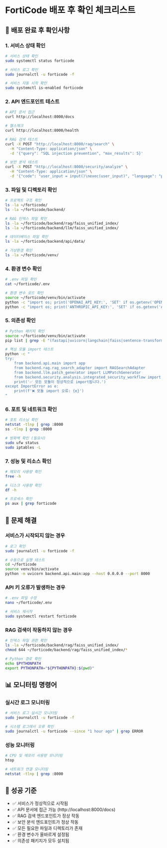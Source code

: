 # FortiCode 배포 후 확인 체크리스트

## 🚀 배포 완료 후 확인사항

### 1. 서비스 상태 확인
```bash
# 서비스 상태 확인
sudo systemctl status forticode

# 서비스 로그 확인
sudo journalctl -u forticode -f

# 서비스 자동 시작 확인
sudo systemctl is-enabled forticode
```

### 2. API 엔드포인트 테스트
```bash
# API 문서 접근
curl http://localhost:8000/docs

# 헬스체크
curl http://localhost:8000/health

# RAG 검색 테스트
curl -X POST "http://localhost:8000/rag/search" \
  -H "Content-Type: application/json" \
  -d '{"query": "SQL injection prevention", "max_results": 5}'

# 보안 분석 테스트
curl -X POST "http://localhost:8000/security/analyze" \
  -H "Content-Type: application/json" \
  -d '{"code": "user_input = input()\nexec(user_input)", "language": "python"}'
```

### 3. 파일 및 디렉토리 확인
```bash
# 프로젝트 구조 확인
ls -la ~/forticode/
ls -la ~/forticode/backend/

# RAG 인덱스 파일 확인
ls -la ~/forticode/backend/rag/faiss_unified_index/
ls -la ~/forticode/backend/llm/faiss_unified_index/

# 데이터베이스 파일 확인
ls -la ~/forticode/backend/api/data/

# 가상환경 확인
ls -la ~/forticode/venv/
```

### 4. 환경 변수 확인
```bash
# .env 파일 확인
cat ~/forticode/.env

# 환경 변수 로드 확인
source ~/forticode/venv/bin/activate
python -c "import os; print('OPENAI_API_KEY:', 'SET' if os.getenv('OPENAI_API_KEY') else 'NOT SET')"
python -c "import os; print('ANTHROPIC_API_KEY:', 'SET' if os.getenv('ANTHROPIC_API_KEY') else 'NOT SET')"
```

### 5. 의존성 확인
```bash
# Python 패키지 확인
source ~/forticode/venv/bin/activate
pip list | grep -E "(fastapi|uvicorn|langchain|faiss|sentence-transformers)"

# 핵심 모듈 import 테스트
python -c "
try:
    from backend.api.main import app
    from backend.rag.rag_search_adapter import RAGSearchAdapter
    from backend.llm.patch_generator import LLMPatchGenerator
    from backend.security.analysis.integrated_security_workflow import WebSecurityWorkflow
    print('✅ 모든 모듈이 정상적으로 import됩니다.')
except ImportError as e:
    print(f'❌ 모듈 import 오류: {e}')
"
```

### 6. 포트 및 네트워크 확인
```bash
# 포트 리스닝 확인
netstat -tlnp | grep :8000
ss -tlnp | grep :8000

# 방화벽 확인 (필요시)
sudo ufw status
sudo iptables -L
```

### 7. 성능 및 리소스 확인
```bash
# 메모리 사용량 확인
free -h

# 디스크 사용량 확인
df -h

# 프로세스 확인
ps aux | grep forticode
```

## 🔧 문제 해결

### 서비스가 시작되지 않는 경우
```bash
# 로그 확인
sudo journalctl -u forticode -f

# 수동으로 실행 테스트
cd ~/forticode
source venv/bin/activate
python -m uvicorn backend.api.main:app --host 0.0.0.0 --port 8000
```

### API 키 오류가 발생하는 경우
```bash
# .env 파일 수정
nano ~/forticode/.env

# 서비스 재시작
sudo systemctl restart forticode
```

### RAG 검색이 작동하지 않는 경우
```bash
# 인덱스 파일 권한 확인
ls -la ~/forticode/backend/rag/faiss_unified_index/
chmod 644 ~/forticode/backend/rag/faiss_unified_index/*

# Python 경로 확인
echo $PYTHONPATH
export PYTHONPATH="${PYTHONPATH}:$(pwd)"
```

## 📊 모니터링 명령어

### 실시간 로그 모니터링
```bash
# 서비스 로그 실시간 모니터링
sudo journalctl -u forticode -f

# 시스템 로그에서 오류 확인
sudo journalctl -u forticode --since "1 hour ago" | grep ERROR
```

### 성능 모니터링
```bash
# CPU 및 메모리 사용량 모니터링
htop

# 네트워크 연결 모니터링
netstat -tlnp | grep :8000
```

## 🎯 성공 기준

- ✅ 서비스가 정상적으로 시작됨
- ✅ API 문서에 접근 가능 (http://localhost:8000/docs)
- ✅ RAG 검색 엔드포인트가 정상 작동
- ✅ 보안 분석 엔드포인트가 정상 작동
- ✅ 모든 필요한 파일과 디렉토리가 존재
- ✅ 환경 변수가 올바르게 설정됨
- ✅ 의존성 패키지가 모두 설치됨
